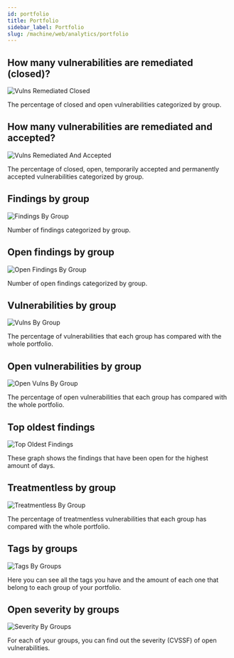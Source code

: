 ```yaml
---
id: portfolio
title: Portfolio
sidebar_label: Portfolio
slug: /machine/web/analytics/portfolio
---
```


## How many vulnerabilities are remediated (closed)?

![Vulns Remediated Closed](https://res.cloudinary.com/fluid-attacks/image/upload/v1643986556/docs/web/analytics/portfolios/portfolio_vuln_remed_closed.png)

The percentage of
closed and open vulnerabilities
categorized by group.

## How many vulnerabilities are remediated and accepted?

![Vulns Remediated And Accepted](https://res.cloudinary.com/fluid-attacks/image/upload/v1643986556/docs/web/analytics/portfolios/portfolio_vulners_remed_accept.png)

The percentage of
closed, open, temporarily accepted
and permanently accepted vulnerabilities
categorized by group.

## Findings by group

![Findings By Group](https://res.cloudinary.com/fluid-attacks/image/upload/v1623443233/docs/web/analytics/portfolios/findings_by_group_f4a10c.png)

Number of findings
categorized by group.

## Open findings by group

![Open Findings By Group](https://res.cloudinary.com/fluid-attacks/image/upload/v1623443232/docs/web/analytics/portfolios/open_findings_by_group_hnmmm9.png)

Number of open findings
categorized by group.

## Vulnerabilities by group

![Vulns By Group](https://res.cloudinary.com/fluid-attacks/image/upload/v1623443233/docs/web/analytics/portfolios/vulns_by_group_atarhk.png)

The percentage of vulnerabilities
that each group has
compared with the whole portfolio.

## Open vulnerabilities by group

![Open Vulns By Group](https://res.cloudinary.com/fluid-attacks/image/upload/v1623443232/docs/web/analytics/portfolios/open_vulns_by_group_u5lkiz.png)

The percentage of open vulnerabilities
that each group has
compared with the whole portfolio.

## Top oldest findings

![Top Oldest Findings](https://res.cloudinary.com/fluid-attacks/image/upload/v1623443233/docs/web/analytics/portfolios/top_oldest_findings_ioqeng.png)

These graph shows
the findings
that have been open
for the highest
amount of days.

## Treatmentless by group

![Treatmentless By Group](https://res.cloudinary.com/fluid-attacks/image/upload/v1623443233/docs/web/analytics/portfolios/treatmentless_by_group_neyank.png)

The percentage of treatmentless vulnerabilities
that each group has
compared with the whole portfolio.

## Tags by groups

![Tags By Groups](https://res.cloudinary.com/fluid-attacks/image/upload/v1623443232/docs/web/analytics/portfolios/tags_by_groups_g8xfjs.png)

Here you can see
all the tags you have
and the amount of each one
that belong to each group
of your portfolio.

## Open severity by groups

![Severity By Groups](https://res.cloudinary.com/fluid-attacks/image/upload/v1645821564/docs/web/analytics/portfolios/open_severity_by_groups.png)

For each of your groups, you can find out the severity (CVSSF) of open vulnerabilities.
